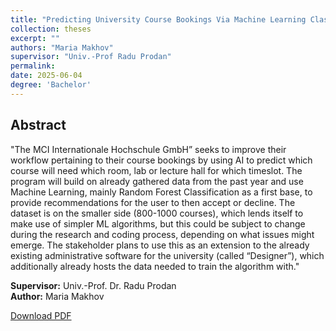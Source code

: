 ```yaml
---
title: "Predicting University Course Bookings Via Machine Learning Classification "
collection: theses
excerpt: ""
authors: "Maria Makhov"
supervisor: "Univ.-Prof Radu Prodan"
permalink:
date: 2025-06-04
degree: 'Bachelor'
---
```


## Abstract 

"The MCI Internationale Hochschule GmbH” seeks to improve their workflow pertaining to their course bookings by using AI to predict which course will need which room, lab or lecture hall for which timeslot. The program will build on already gathered data from the past year and use Machine Learning, mainly Random Forest Classification as a first base, to provide recommendations for the user to then accept or decline. The dataset is on the smaller side (800-1000 courses), which lends itself to make use of simpler ML algorithms, but this could be subject to change during the research and coding process, depending on what issues might emerge. The stakeholder plans to use this as an extension to the already existing administrative software for the university (called “Designer”), which additionally already hosts the data needed to train the algorithm with."



<!-- The contents above will be part of a list of publications, if the user clicks the link for the publication than the contents of section will be rendered as a full page, allowing you to provide more information about the paper for the reader. When publications are displayed as a single page, the contents of the above "citation" field will automatically be included below this section in a smaller font. -->
**Supervisor:** Univ.-Prof. Dr. Radu Prodan  
**Author:** Maria Makhov


[Download PDF]()
